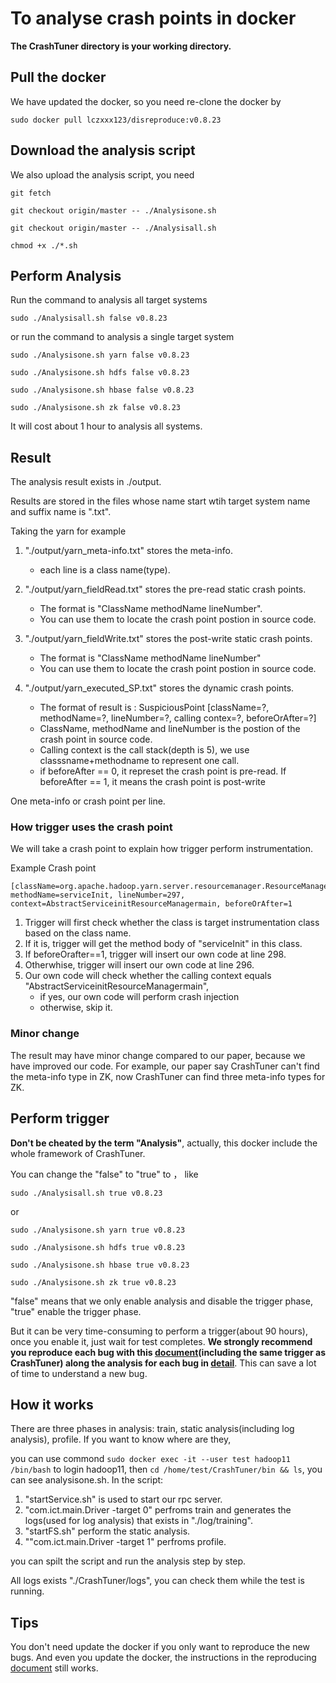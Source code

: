 # To analyse crash points in docker
**The CrashTuner directory is your working directory.**

## Pull the docker

We have updated the docker, so you need re-clone the docker by

`sudo docker pull lczxxx123/disreproduce:v0.8.23`

## Download the analysis script

We also upload the analysis script, you need

`git fetch`

`git checkout origin/master -- ./Analysisone.sh`

`git checkout origin/master -- ./Analysisall.sh`

`chmod +x ./*.sh`

## Perform Analysis

Run the command to analysis all target systems

`sudo ./Analysisall.sh false v0.8.23`

or run the command to analysis a single target system

`sudo ./Analysisone.sh yarn false v0.8.23`

`sudo ./Analysisone.sh hdfs false v0.8.23`

`sudo ./Analysisone.sh hbase false v0.8.23`

`sudo ./Analysisone.sh zk false v0.8.23`


It will cost about 1 hour to analysis all systems.

## Result

The analysis result exists in ./output.

Results are stored in the files  whose name start wtih target system name and suffix name is ".txt".

Taking the yarn for example


1. "./output/yarn_meta-info.txt" stores the meta-info.
   * each line is a  class name(type). 

2. "./output/yarn_fieldRead.txt" stores the pre-read static crash points.
    * The format is "ClassName methodName  lineNumber".
    * You can use them to locate the crash point postion in source code.

3. "./output/yarn_fieldWrite.txt" stores the post-write static crash points.
   * The format is "ClassName methodName  lineNumber"
   * You can use them to locate the crash point postion in source code.
4. "./output/yarn_executed_SP.txt" stores the dynamic crash points.
   * The format of result is : SuspiciousPoint [className=?, methodName=?, lineNumber=?, calling contex=?, beforeOrAfter=?]
   * ClassName, methodName and lineNumber is the postion of the crash point in source code.
   * Calling context is the call stack(depth is 5), we use classsname+methodname to represent one call.
   * if beforeAfter == 0, it represet the crash point is pre-read. If beforeAfter == 1, it means the crash point is post-write


One meta-info or crash point per line.
### How trigger uses the crash point
We will take a crash point to explain how trigger perform instrumentation.

Example Crash point
```
[className=org.apache.hadoop.yarn.server.resourcemanager.ResourceManager, methodName=serviceInit, lineNumber=297, context=AbstractServiceinitResourceManagermain, beforeOrAfter=1
```
1. Trigger will first check whether the class is target instrumentation class based on the class name. 
2. If it is, trigger will get the method  body of "serviceInit" in this class. 
3. If beforeOrafter==1, trigger will insert our own code at line 298.
4. Otherwhise, trigger will insert our own code at line 296. 
5. Our own code will check whether the calling context equals "AbstractServiceinitResourceManagermain", 
   * if yes, our own code will perform crash injection
    * otherwise, skip it.

### Minor change 

The result may have minor change compared to our paper, because we have improved our code. For example, our paper say CrashTuner can't
find the meta-info type in ZK, now CrashTuner can find three meta-info types for ZK.




## Perform trigger
**Don't be cheated by the term "Analysis"**, actually, this docker include the whole framework of CrashTuner. 

You can change the "false" to "true" to ， like

`sudo ./Analysisall.sh true v0.8.23`

or

`sudo ./Analysisone.sh yarn true v0.8.23`

`sudo ./Analysisone.sh hdfs true v0.8.23`

`sudo ./Analysisone.sh hbase true v0.8.23`

`sudo ./Analysisone.sh zk true v0.8.23`


"false" means that we only enable analysis and disable the trigger phase, "true" enable the trigger phase.

But it can be very  time-consuming to perform a trigger(about 90 hours), once you enable it, just wait for test completes. **We strongly recommend you reproduce each bug with this 
[document](https://github.com/lujiefsi/CrashTuner/tree/master/HowToReproduce.md)(including the same trigger as CrashTuner) along the analysis for each bug in 
[detail](https://github.com/lujiefsi/CrashTuner/tree/master/detail)**. This can save a lot of time to understand a new bug.

## How it works

There are three phases in analysis: train, static analysis(including log analysis), profile. If you want to know where are they,

you can use commond `sudo docker exec -it --user test hadoop11 /bin/bash` to login hadoop11, 
then `cd /home/test/CrashTuner/bin && ls`, you can see  analysisone.sh. In the script:


1. "startService.sh" is used to start our rpc server.
2. "com.ict.main.Driver -target 0"  perfroms train and generates the logs(used for log analysis) that exists in "./log/training".
3. "startFS.sh" perform the static analysis.
4. ""com.ict.main.Driver -target 1"  perfroms profile.

you can spilt the script and run the analysis step by step.

All logs exists "./CrashTuner/logs", you can check them while the test is running.


## Tips

You don't need update the docker if you only want to reproduce the  new bugs. And even you update the docker, the instructions in
the reproducing [document](https://github.com/lujiefsi/CrashTuner/tree/master/HowToReproduce.md) still works.
